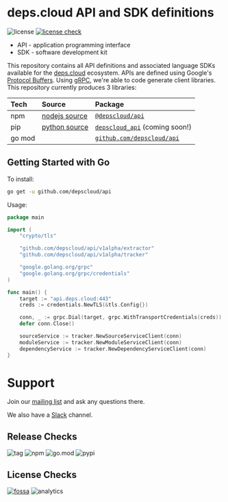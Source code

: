 # deps.cloud API and SDK definitions

![license](https://img.shields.io/github/license/depscloud/api.svg)
[![license check](https://app.fossa.com/api/projects/git%2Bgithub.com%2Fdepscloud%2Fapi.svg?type=shield)](https://app.fossa.com/projects/git%2Bgithub.com%2Fdepscloud%2Fapi?ref=badge_shield)

* API - application programming interface
* SDK - software development kit

This repository contains all API definitions and associated language SDKs available for the [deps.cloud] ecosystem.
APIs are defined using Google's [Protocol Buffers].
Using [gRPC], we're able to code generate client libraries.
This repository currently produces 3 libraries:

| Tech   | Source          | Package                          |
|:-------|:----------------|:---------------------------------|
| npm    | [nodejs source] | [`@depscloud/api`]               |
| pip    | [python source] | [`depscloud_api`] (coming soon!) |
| go mod |                 | [`github.com/depscloud/api`]     |

[deps.cloud]: https://deps.cloud
[Protocol Buffers]: https://developers.google.com/protocol-buffers
[gRPC]: https://grpc.io
[nodejs source]: packages/depscloud-api-nodejs
[python source]: packages/depscloud-api-python
[`@depscloud/api`]: https://www.npmjs.com/package/@depscloud/api
[`depscloud_api`]: https://pypi.org/project/depscloud_api/
[`github.com/depscloud/api`]: https://github.com/depscloud/api

## Getting Started with Go

To install:

```bash
go get -u github.com/depscloud/api
```

Usage:

```go
package main

import (
    "crypto/tls"

    "github.com/depscloud/api/v1alpha/extractor"
    "github.com/depscloud/api/v1alpha/tracker"

    "google.golang.org/grpc"
    "google.golang.org/grpc/credentials"
)

func main() {
    target := "api.deps.cloud:443"
    creds := credentials.NewTLS(&tls.Config{})

    conn, _ := grpc.Dial(target, grpc.WithTransportCredentials(creds))
    defer conn.Close()

    sourceService := tracker.NewSourceServiceClient(conn)
    moduleService := tracker.NewModuleServiceClient(conn)
    dependencyService := tracker.NewDependencyServiceClient(conn)
}
```

# Support

Join our [mailing list] and ask any questions there.

We also have a [Slack] channel.

[mailing list]: https://groups.google.com/a/deps.cloud/forum/#!forum/community/join
[Slack]: https://depscloud.slack.com/join/shared_invite/zt-fd03dm8x-L5Vxh07smWr_vlK9Qg9q5A

## Release Checks

![tag](https://github.com/depscloud/api/workflows/tag/badge.svg)
![npm](https://img.shields.io/npm/v/@depscloud/api?color=green&label=%40depscloud%2Fapi)
![go.mod](https://img.shields.io/github/go-mod/go-version/depscloud/api?color=green&label=go%20mod)
![pypi](https://img.shields.io/pypi/v/depscloud_api)

## License Checks

[![fossa](https://app.fossa.com/api/projects/git%2Bgithub.com%2Fdepscloud%2Fapi.svg?type=large)](https://app.fossa.com/projects/git%2Bgithub.com%2Fdepscloud%2Fapi?ref=badge_large)
![analytics](https://www.google-analytics.com/collect?v=1&cid=555&t=pageview&ec=repo&ea=open&dp=api&dt=api&tid=UA-143087272-2)
